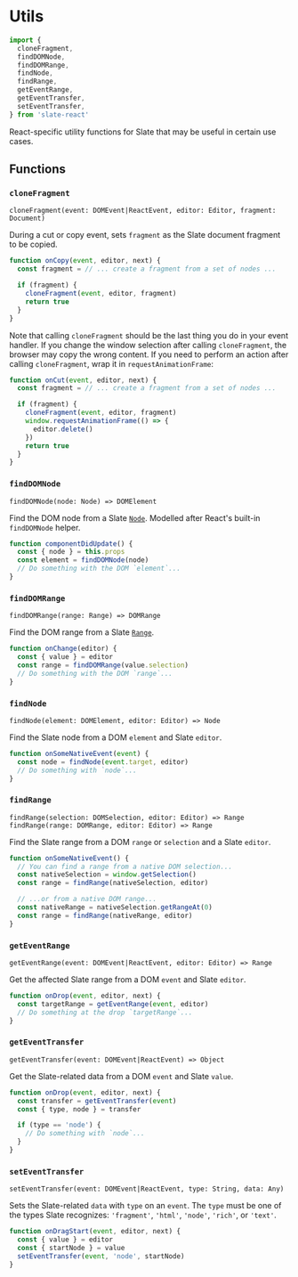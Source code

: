 # Utils

```js
import {
  cloneFragment,
  findDOMNode,
  findDOMRange,
  findNode,
  findRange,
  getEventRange,
  getEventTransfer,
  setEventTransfer,
} from 'slate-react'
```

React-specific utility functions for Slate that may be useful in certain use cases.

## Functions

### `cloneFragment`

`cloneFragment(event: DOMEvent|ReactEvent, editor: Editor, fragment: Document)`

During a cut or copy event, sets `fragment` as the Slate document fragment to be copied.

```js
function onCopy(event, editor, next) {
  const fragment = // ... create a fragment from a set of nodes ...

  if (fragment) {
    cloneFragment(event, editor, fragment)
    return true
  }
}
```

Note that calling `cloneFragment` should be the last thing you do in your event handler. If you change the window selection after calling `cloneFragment`, the browser may copy the wrong content. If you need to perform an action after calling `cloneFragment`, wrap it in `requestAnimationFrame`:

```js
function onCut(event, editor, next) {
  const fragment = // ... create a fragment from a set of nodes ...

  if (fragment) {
    cloneFragment(event, editor, fragment)
    window.requestAnimationFrame(() => {
      editor.delete()
    })
    return true
  }
}
```

### `findDOMNode`

`findDOMNode(node: Node) => DOMElement`

Find the DOM node from a Slate [`Node`](../slate/node.md). Modelled after React's built-in `findDOMNode` helper.

```js
function componentDidUpdate() {
  const { node } = this.props
  const element = findDOMNode(node)
  // Do something with the DOM `element`...
}
```

### `findDOMRange`

`findDOMRange(range: Range) => DOMRange`

Find the DOM range from a Slate [`Range`](../slate/range.md).

```js
function onChange(editor) {
  const { value } = editor
  const range = findDOMRange(value.selection)
  // Do something with the DOM `range`...
}
```

### `findNode`

`findNode(element: DOMElement, editor: Editor) => Node`

Find the Slate node from a DOM `element` and Slate `editor`.

```js
function onSomeNativeEvent(event) {
  const node = findNode(event.target, editor)
  // Do something with `node`...
}
```

### `findRange`

`findRange(selection: DOMSelection, editor: Editor) => Range`
`findRange(range: DOMRange, editor: Editor) => Range`

Find the Slate range from a DOM `range` or `selection` and a Slate `editor`.

```js
function onSomeNativeEvent() {
  // You can find a range from a native DOM selection...
  const nativeSelection = window.getSelection()
  const range = findRange(nativeSelection, editor)

  // ...or from a native DOM range...
  const nativeRange = nativeSelection.getRangeAt(0)
  const range = findRange(nativeRange, editor)
}
```

### `getEventRange`

`getEventRange(event: DOMEvent|ReactEvent, editor: Editor) => Range`

Get the affected Slate range from a DOM `event` and Slate `editor`.

```js
function onDrop(event, editor, next) {
  const targetRange = getEventRange(event, editor)
  // Do something at the drop `targetRange`...
}
```

### `getEventTransfer`

`getEventTransfer(event: DOMEvent|ReactEvent) => Object`

Get the Slate-related data from a DOM `event` and Slate `value`.

```js
function onDrop(event, editor, next) {
  const transfer = getEventTransfer(event)
  const { type, node } = transfer

  if (type == 'node') {
    // Do something with `node`...
  }
}
```

### `setEventTransfer`

`setEventTransfer(event: DOMEvent|ReactEvent, type: String, data: Any)`

Sets the Slate-related `data` with `type` on an `event`. The `type` must be one of the types Slate recognizes: `'fragment'`, `'html'`, `'node'`, `'rich'`, or `'text'`.

```js
function onDragStart(event, editor, next) {
  const { value } = editor
  const { startNode } = value
  setEventTransfer(event, 'node', startNode)
}
```
